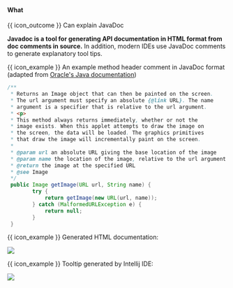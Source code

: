 <div id="title">

#### What

</div>

<span id="prereqs"></span>

<span id="outcomes">{{ icon_outcome }} Can explain JavaDoc</span>

<div id="body">

**Javadoc is a tool for generating API documentation in HTML format from doc comments in source.** In addition, modern IDEs use JavaDoc comments to generate explanatory tool tips.

<tip-box>

{{ icon_example }} An example method header comment in JavaDoc format (adapted from [Oracle's Java documentation](http://www.oracle.com/technetwork/articles/java/index-137868.html))

```java
/**
 * Returns an Image object that can then be painted on the screen. 
 * The url argument must specify an absolute {@link URL}. The name
 * argument is a specifier that is relative to the url argument. 
 * <p>
 * This method always returns immediately, whether or not the 
 * image exists. When this applet attempts to draw the image on
 * the screen, the data will be loaded. The graphics primitives 
 * that draw the image will incrementally paint on the screen. 
 *
 * @param url an absolute URL giving the base location of the image
 * @param name the location of the image, relative to the url argument
 * @return the image at the specified URL
 * @see Image
 */
 public Image getImage(URL url, String name) {
        try {
            return getImage(new URL(url, name));
        } catch (MalformedURLException e) {
            return null;
        }
 }
```

{{ icon_example }} Generated HTML documentation:

<img src="{{baseUrl}}/documentation/tools/javaDoc/what/images/generatedHtml.png"/><p/>

{{ icon_example }} Tooltip generated by Intellij IDE:

<img src="{{baseUrl}}/documentation/tools/javaDoc/what/images/intellijTooltip.png"/><p/>

</tip-box>

</div>

<div id="extras">
</div>